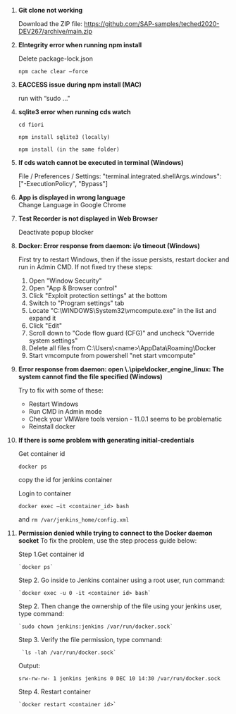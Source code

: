1. **Git clone not working**

    Download the ZIP file: https://github.com/SAP-samples/teched2020-DEV267/archive/main.zip 

2. **EIntegrity error when running npm install** 

    Delete package-lock.json

    ```shell
    npm cache clear –force 
    ```

3. **EACCESS issue during npm install (MAC)** 

    run with “sudo …" 

4. **sqlite3 error when running cds watch** 

    ```shell
    cd fiori 

    npm install sqlite3 (locally) 

    npm install (in the same folder) 

    ```
5. **If cds watch cannot be executed in terminal (Windows)**

    File / Preferences / Settings: "terminal.integrated.shellArgs.windows": ["-ExecutionPolicy", "Bypass"] 

6. **App is displayed in wrong language**    
    Change Language in Google Chrome 

7. **Test Recorder is not displayed in Web Browser** 

    Deactivate popup blocker 

8. **Docker: Error response from daemon: i/o timeout (Windows)** 

    First try to restart Windows, then if the issue persists, restart docker and run in Admin CMD. If not fixed try these steps: 

   1. Open "Window Security" 
   2. Open "App & Browser control" 
   3. Click "Exploit protection settings" at the bottom 
   4. Switch to "Program settings" tab 
   5.  Locate "C:\WINDOWS\System32\vmcompute.exe" in the list and expand it 
   6.  Click "Edit" 
   7.  Scroll down to "Code flow guard (CFG)" and uncheck "Override system      settings" 
   8.  Delete all files from C:\Users\\&lt;name&gt;\AppData\Roaming\Docker 
   9.  Start vmcompute from powershell "net start vmcompute"  

9. **Error response from daemon: open \\.\pipe\docker_engine_linux: The system cannot find the file specified (Windows)** 

    Try to fix with some of these: 
    - Restart Windows 
    - Run CMD in Admin mode 
    - Check your VMWare tools version - 11.0.1 seems to be problematic 
    - Reinstall docker 

10. **If there is some problem with generating initial-credentials** 

    Get container id

    `docker ps`

    copy the id for jenkins container 

    Login to container 
    
    `docker exec –it <container_id> bash`
    
    and  `rm /var/jenkins_home/config.xml `

11. **Permission denied while trying to connect to the Docker daemon socket**
    To fix the problem, use the step process guide below:

    
    Step 1.Get container id

        `docker ps`

    Step 2. Go inside to Jenkins container using a root user, run command:

        `docker exec -u 0 -it <container id> bash`

    Step 2. Then change the ownership of the file using your jenkins user, type command:

        `sudo chown jenkins:jenkins /var/run/docker.sock`

    Step 3. Verify the file permission, type command:

         `ls -lah /var/run/docker.sock`
    Output:

        srw-rw-rw- 1 jenkins jenkins 0 DEC 10 14:30 /var/run/docker.sock
 
    Step 4. Restart container

        `docker restart <container id>`
